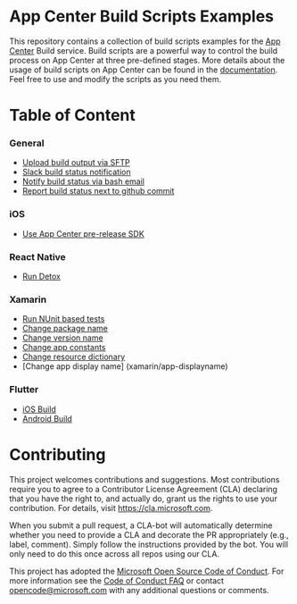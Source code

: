 # App Center Build Scripts Examples

This repository contains a collection of build scripts examples for the [App Center](https://appcenter.ms) Build service. Build scripts are a powerful way to control the build process on App Center at three pre-defined stages. More details about the usage of build scripts on App Center can be found in the [documentation](https://docs.microsoft.com/en-us/appcenter/build/custom/scripts/). Feel free to use and modify the scripts as you need them.

# Table of Content

### General
- [Upload build output via SFTP](general/sftp-upload/)
- [Slack build status notification](general/slack/)
- [Notify build status via bash email](general/bash-email/)
- [Report build status next to github commit](general/github-commit-status/)

### iOS
- [Use App Center pre-release SDK](ios/appcenter-beta-sdk/)

### React Native
- [Run Detox](react-native/detox/)

### Xamarin
- [Run NUnit based tests](xamarin/nunit-test/)
- [Change package name](xamarin/package-name)
- [Change version name](xamarin/version-name)
- [Change app constants](xamarin/app-constants)
- [Change resource dictionary](xamarin/resource-dictionary)
- [Change app display name] (xamarin/app-displayname)

### Flutter
- [iOS Build](flutter/ios-build)
- [Android Build](flutter/android-build)

# Contributing

This project welcomes contributions and suggestions.  Most contributions require you to agree to a
Contributor License Agreement (CLA) declaring that you have the right to, and actually do, grant us
the rights to use your contribution. For details, visit https://cla.microsoft.com.

When you submit a pull request, a CLA-bot will automatically determine whether you need to provide
a CLA and decorate the PR appropriately (e.g., label, comment). Simply follow the instructions
provided by the bot. You will only need to do this once across all repos using our CLA.

This project has adopted the [Microsoft Open Source Code of Conduct](https://opensource.microsoft.com/codeofconduct/).
For more information see the [Code of Conduct FAQ](https://opensource.microsoft.com/codeofconduct/faq/) or
contact [opencode@microsoft.com](mailto:opencode@microsoft.com) with any additional questions or comments.

